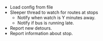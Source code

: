 * Load config from file
* Sleeper thread to watch for routes at stops
  * Notify when watch is Y minutes away.
  * Notify if bus is running late.
* Report new detours.
* Report information about stop.
